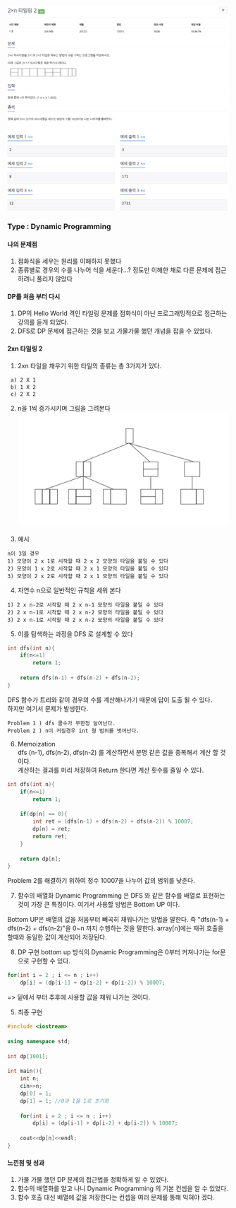 ![Problem](https://github.com/seongjinkime/problem-solving/blob/master/images/11727.png)
### Type : Dynamic Programming

#### 나의 문제점
1. 점화식을 세우는 원리를 이해하지 못했다  
2. 종류별로 경우의 수를 나누어 식을 세운다...? 정도만 이해한 채로 다른 문제에 접근하려니 풀리지 않았다

#### DP를 처음 부터 다시 
1. DP의 Hello World 격인 타일링 문제를 점화식이 아닌 프로그래밍적으로 접근하는 강의를 듣게 되었다.
2. DFS로 DP 문제에 접근하는 것을 보고 가물가물 했던 개념을 잡을 수 있었다.

#### 2xn 타일링 2
1. 2xn 타일을 채우기 위한 타일의 종류는 총 3가지가 있다.
```
 a) 2 X 1   
 b) 1 X 2  
 c) 2 X 2  
```
2.  n을 1씩 증가시키며 그림을 그려본다
![Tree](https://github.com/seongjinkime/problem-solving/blob/master/images/11727_tree.png)

3. 예시
```
n이 3일 경우
1) 모양이 2 x 1로 시작할 때 2 x 2 모양의 타일을 붙일 수 있다
2) 모양이 1 x 2로 시작할 때 2 x 1 모양의 타일을 붙일 수 있다
3) 모양이 2 x 2로 시작할 때 2 x 1 모양의 타일을 붙일 수 있다
```

4. 자연수 n으로 일반적인 규칙을 세워 본다
```
1) 2 x n-2로 시작할 때 2 x n-1 모양의 타일을 붙일 수 있다
2) 2 x n-1로 시작할 때 2 x n-2 모양의 타일을 붙일 수 있다
3) 2 x n-1로 시작할 때 2 x n-2 모양의 타일을 붙일 수 있다
```

5. 이를 탐색하는 과정을 DFS 로 설계할 수 있다
```cpp
int dfs(int n){
    if(n<=1)
        return 1;
    
    return dfs(n-1) + dfs(n-2) + dfs(n-2);
}
```
DFS 함수가 트리와 같이 경우의 수를 계산해나가기 때문에 답이 도출 될 수 있다.  
하지만 여기서 문제가 발생한다.
```
Problem 1 ) dfs 콜수가 무한정 늘어난다. 
Problem 2 ) n이 커질경우 int 형 범위를 벗어난다.
```
6. Memoization  
dfs (n-1), dfs(n-2), dfs(n-2) 를 계산하면서 분명 같은 값을 중복해서 계산 할 것이다.  
계산하는 결과를 미리 저장하여 Return 한다면 계산 횟수를 줄일 수 있다.
```cpp
int dfs(int n){
    if(n<=1)
        return 1;
    
    if(dp[n] == 0){
        int ret = (dfs(n-1) + dfs(n-2) + dfs(n-2)) % 10007;
        dp[n] = ret;
        return ret;
    }
    
    return dp[n];
}
```
Problem 2를 해결하기 위하여 정수 10007을 나누어 값의 범위를 낮춘다.


7. 함수의 배열화
Dynamic Programming 은 DFS 와 같은 함수를 배열로 표현하는 것이 가장 큰 특징이다.
여기서 사용할 방법은 Bottom UP 이다.

Bottom UP은 배열의 값을 처음부터 빼곡히 채워나가는 방법을 말한다.
즉 "dfs(n-1) + dfs(n-2) + dfs(n-2)"을 0~n 까지 수행하는 것을 말한다.
array[n]에는 재귀 호출을 할때와 동일한 값이 계산되어 저장된다.

8. DP 구현
bottom up 방식의 Dynamic Programming은 0부터 커져나가는 for문으로 구현할 수 있다.
```cpp
for(int i = 2 ; i <= n ; i++)
    dp[i] = (dp[i-1] + dp[i-2] + dp[i-2]) % 10007;
```
=> 밑에서 부터 추후에 사용할 값을 채워 나가는 것이다.

5. 최종 구현
```cpp
#include <iostream>

using namespace std;

int dp[1001];

int main(){
    int n;
    cin>>n;
    dp[0] = 1;
    dp[1] = 1; //0과 1을 1로 초기화
    
    for(int i = 2 ; i <= n ; i++)
        dp[i] = (dp[i-1] + dp[i-2] + dp[i-2]) % 10007;
    
    cout<<dp[n]<<endl;
}
```
#### 느낀점 및 성과
1. 가물 가물 했던 DP 문제의 접근법을 정확하게 알 수 있었다.
2. 함수의 배열화를 알고 나니 Dynamic Programming 의 기본 컨셉을 알 수 있었다.
3. 함수 호출 대신 배열에 값을 저장한다는 컨셉을 여러 문제를 통해 익혀야 겠다.
